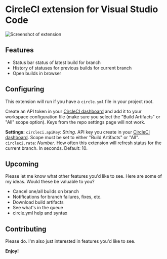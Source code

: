 # CircleCI extension for Visual Studio Code

![Screenshot of extension](https://github.com/jvandyke/vscode-circleci/raw/master/images/screenshot.jpg)

## Features

* Status bar status of latest build for branch
* History of statuses for previous builds for current branch
* Open builds in browser

## Configuring

This extension will run if you have a `circle.yml` file in your project root.

Create an API token in your [CircleCI dashboard](https://circleci.com/account/api) and add it to your workspace configuration file (make sure you select the "Build Artifacts" or "All" scope option). Keys from the repo settings page will not work.

**Settings:**
`circleci.apiKey`: _String_. API key you create in your [CircleCI dashboard](https://circleci.com/account/api). Scope must be set to either "Build Artifacts" or "All".
`circleci.rate`: _Number_. How often this extension will refresh status for the current branch. In seconds. Default: 10.

## Upcoming

Please let me know what other features you'd like to see. Here are some of my ideas.
Would these be valuable to you?

- Cancel one/all builds on branch
- Notifications for branch failures, fixes, etc.
- Download build artifacts
- See what's in the queue
- circle.yml help and syntax

## Contributing

Please do. I'm also just interested in features you'd like to see.

**Enjoy!**
